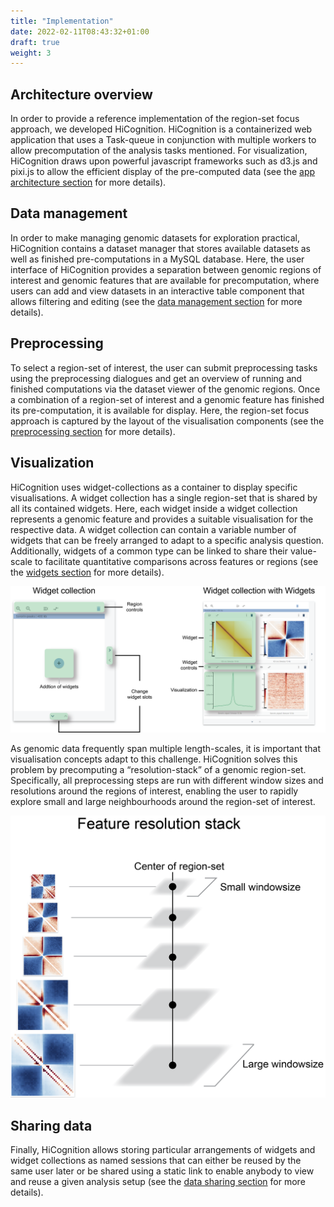 ```yaml
---
title: "Implementation"
date: 2022-02-11T08:43:32+01:00
draft: true
weight: 3
---
```


## Architecture overview

In order to provide a reference implementation of the region-set focus approach, we developed HiCognition. HiCognition is a containerized web application that uses a Task-queue in conjunction with multiple workers to allow precomputation of the analysis tasks mentioned. For visualization, HiCognition draws upon powerful javascript frameworks such as d3.js and pixi.js to allow the efficient display of the pre-computed data (see the [app architecture section](/docs/development/development_info/) for more details).

## Data management

In order to make managing genomic datasets for exploration practical, HiCognition contains a dataset manager that stores available datasets as well as finished pre-computations in a MySQL database. Here, the user interface of HiCognition provides a separation between genomic regions of interest and genomic features that are available for precomputation, where users can add and view datasets in an interactive table component that allows filtering and editing (see the [data management section](/docs/data_management/) for more details).

## Preprocessing

To select a region-set of interest, the user can submit preprocessing tasks using the preprocessing dialogues and get an overview of running and finished computations via the dataset viewer of the genomic regions. Once a combination of a region-set of interest and a genomic feature has finished its pre-computation, it is available for display.  Here, the region-set focus approach is captured by the layout of the visualisation components (see the [preprocessing section](/docs/preprocessing/) for more details).  


## Visualization

HiCognition uses widget-collections as a container to display specific visualisations. A widget collection has a single region-set that is shared by all its contained widgets. Here, each widget inside a widget collection represents a genomic feature and provides a suitable visualisation for the respective data. A widget collection can contain a variable number of widgets that can be freely arranged to adapt to a specific analysis question. Additionally, widgets of a common type can be linked to share their value-scale to facilitate quantitative comparisons across features or regions (see the [widgets section](/docs/widgets/) for more details).

![Widget concept](/docs/Widget_concept.png)


As genomic data frequently span multiple length-scales, it is important that visualisation concepts adapt to this challenge. HiCognition solves this problem by precomputing a “resolution-stack” of a genomic region-set. Specifically, all preprocessing steps are run with different window sizes and resolutions around the regions of interest, enabling the user to rapidly explore small and large neighbourhoods around the region-set of interest.

![Resolution stack](/docs/resolution_stack.png)

## Sharing data

Finally, HiCognition allows storing particular arrangements of widgets and widget collections as named sessions that can either be reused by the same user later or be shared using a static link to enable anybody to view and reuse a given analysis setup (see the [data sharing section](/docs/sessions/) for more details).

